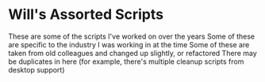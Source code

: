 # Will's Assorted Scripts

These are some of the scripts I've worked on over the years
Some of these are specific to the industry I was working in at the time
Some of these are taken from old colleagues and changed up slightly, or refactored
There may be duplicates in here (for example, there's multiple cleanup scripts from desktop support)
